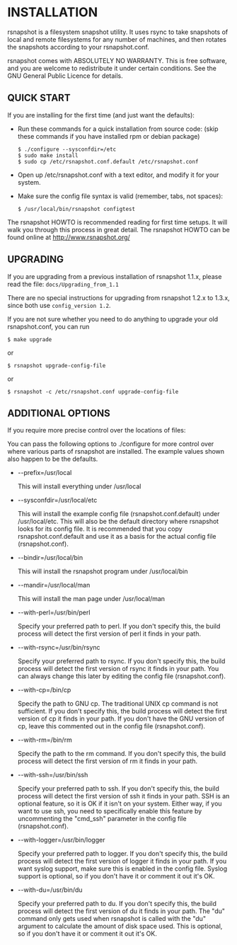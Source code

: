 # INSTALLATION

rsnapshot is a filesystem snapshot utility. It uses rsync to take
snapshots of local and remote filesystems for any number of machines,
and then rotates the snapshots according to your rsnapshot.conf.

rsnapshot comes with ABSOLUTELY NO WARRANTY.  This is free software,
and you are welcome to redistribute it under certain conditions.
See the GNU General Public Licence for details.

## QUICK START

If you are installing for the first time (and just want the defaults):

*   Run these commands for a quick installation from source code:
    (skip these commands if you have installed rpm or debian package)

        $ ./configure --sysconfdir=/etc
        $ sudo make install
        $ sudo cp /etc/rsnapshot.conf.default /etc/rsnapshot.conf

*   Open up /etc/rsnapshot.conf with a text editor, and modify it for your system.

*   Make sure the config file syntax is valid (remember, tabs, not spaces):

        $ /usr/local/bin/rsnapshot configtest

The rsnapshot HOWTO is recommended reading for first time setups. It will
walk you through this process in great detail. The rsnapshot HOWTO can be
found online at http://www.rsnapshot.org/

## UPGRADING

If you are upgrading from a previous installation of rsnapshot 1.1.x,
please read the file: `docs/Upgrading_from_1.1`

There are no special instructions for upgrading from rsnapshot 1.2.x to
1.3.x, since both use `config_version 1.2`.

If you are not sure whether you need to do anything to upgrade your
old rsnapshot.conf, you can run

    $ make upgrade
or

    $ rsnapshot upgrade-config-file

or

    $ rsnapshot -c /etc/rsnapshot.conf upgrade-config-file

## ADDITIONAL OPTIONS

If you require more precise control over the locations of files:

You can pass the following options to ./configure for more control
over where various parts of rsnapshot are installed. The example
values shown also happen to be the defaults.

*   --prefix=/usr/local

    This will install everything under /usr/local

*   --sysconfdir=/usr/local/etc

    This will install the example config file
    (rsnapshot.conf.default) under /usr/local/etc. This will also be
    the default directory where rsnapshot looks for its config file.
    It is recommended that you copy rsnapshot.conf.default and use it
    as a basis for the actual config file (rsnapshot.conf).

*   --bindir=/usr/local/bin

    This will install the rsnapshot program under /usr/local/bin

*   --mandir=/usr/local/man

    This will install the man page under /usr/local/man

*   --with-perl=/usr/bin/perl

    Specify your preferred path to perl. If you don't specify
    this, the build process will detect the first version of perl
    it finds in your path.

*   --with-rsync=/usr/bin/rsync

    Specify your preferred path to rsync. If you don't specify
    this, the build process will detect the first version of rsync
    it finds in your path. You can always change this later by
    editing the config file (rsnapshot.conf).

*   --with-cp=/bin/cp

    Specify the path to GNU cp. The traditional UNIX cp command
    is not sufficient. If you don't specify this, the build process
    will detect the first version of cp it finds in your path.
    If you don't have the GNU version of cp, leave this commented
    out in the config file (rsnapshot.conf).

*   --with-rm=/bin/rm

    Specify the path to the rm command. If you don't specify this,
    the build process will detect the first version of rm it finds
    in your path.

*   --with-ssh=/usr/bin/ssh

    Specify your preferred path to ssh. If you don't specify this,
    the build process will detect the first version of ssh it
    finds in your path. SSH is an optional feature, so it is OK if
    it isn't on your system. Either way, if you want to use ssh,
    you need to specifically enable this feature by uncommenting
    the "cmd_ssh" parameter in the config file (rsnapshot.conf).

*   --with-logger=/usr/bin/logger

    Specify your preferred path to logger. If you don't specify
    this, the build process will detect the first version of
    logger it finds in your path. If you want syslog support,
    make sure this is enabled in the config file. Syslog support
    is optional, so if you don't have it or comment it out it's OK.

*   --with-du=/usr/bin/du

    Specify your preferred path to du. If you don't specify
    this, the build process will detect the first version of
    du it finds in your path. The "du" command only gets used
    when rsnapshot is called with the "du" argument to calculate
    the amount of disk space used. This is optional, so if you
    don't have it or comment it out it's OK.
